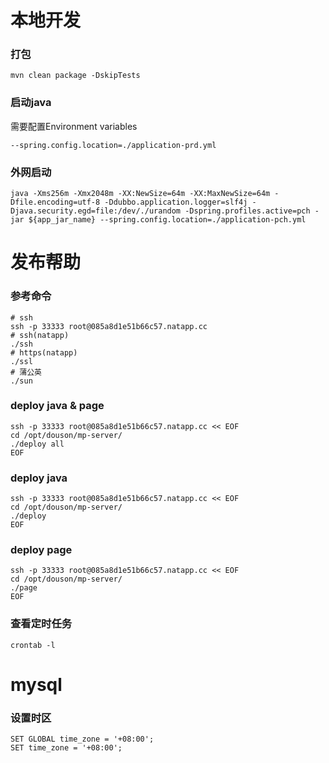# 本地开发

### 打包

```shell
mvn clean package -DskipTests
```

### 启动java

需要配置Environment variables

```text
--spring.config.location=./application-prd.yml
```

### 外网启动

```text
java -Xms256m -Xmx2048m -XX:NewSize=64m -XX:MaxNewSize=64m -Dfile.encoding=utf-8 -Ddubbo.application.logger=slf4j -Djava.security.egd=file:/dev/./urandom -Dspring.profiles.active=pch -jar ${app_jar_name} --spring.config.location=./application-pch.yml
```

# 发布帮助

### 参考命令

```shell
# ssh
ssh -p 33333 root@085a8d1e51b66c57.natapp.cc
# ssh(natapp)
./ssh
# https(natapp)
./ssl
# 蒲公英
./sun
```

### deploy java & page

```shell
ssh -p 33333 root@085a8d1e51b66c57.natapp.cc << EOF
cd /opt/douson/mp-server/
./deploy all
EOF
```

### deploy java

```shell
ssh -p 33333 root@085a8d1e51b66c57.natapp.cc << EOF
cd /opt/douson/mp-server/
./deploy
EOF
```

### deploy page

```shell
ssh -p 33333 root@085a8d1e51b66c57.natapp.cc << EOF
cd /opt/douson/mp-server/
./page
EOF
```

### 查看定时任务

```shell
crontab -l
```

# mysql

### 设置时区

```shell
SET GLOBAL time_zone = '+08:00';
SET time_zone = '+08:00';
```

